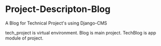 # Project-Descripton-Blog
A Blog for Technical Project's using Django-CMS


tech_project is virtual environment. 
Blog is main project.
TechBlog is app module of project.
